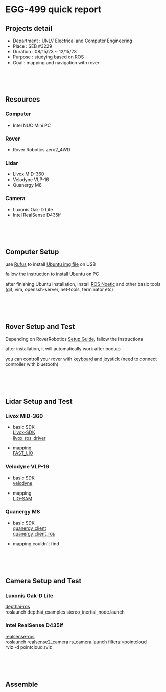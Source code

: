 # EGG-499 quick report
## Projects detail
* Department : UNLV Electrical and Computer Engineering  
* Place : SEB #3229  
* Duration : 08/15/23 ~ 12/15/23  
* Purpose : studying based on ROS  
* Goal : mapping and navigation with rover  

<br/><br/><br/>

## Resources
### Computer
* Intel NUC Mini PC

### Rover
* Rover Robotics zero2_4WD

### Lidar
* Livox MID-360
* Velodyne VLP-16
* Quanergy M8

### Camera
* Luxonis Oak-D Lite 
* Intel RealSense D435if

<br/><br/><br/>

## Computer Setup
use [Rufus](https://rufus.ie/en/) to install [Ubuntu img file](https://releases.ubuntu.com/focal/) on USB  

fallow the instruction to install Ubuntu on PC  

after finishing Ubuntu installation, install [ROS Noetic](http://wiki.ros.org/noetic/Installation/Ubuntu) and other basic tools (git, vim, openssh-server, net-tools, terminator etc)  

<br/><br/><br/>

## Rover Setup and Test
Depending on RoverRobotics [Setup Guide](https://roverrobotics.com/pages/computer-setup-guide), fallow the instructions  

after installation, it will automatically work after bootup  

you can controll your rover with [keyboard](http://wiki.ros.org/teleop_twist_keyboard) and joystick (need to connect controller with bluetooth)  

<br/><br/><br/>

## Lidar Setup and Test
### Livox MID-360
* basic SDK  
[Livox-SDK](https://github.com/Livox-SDK/Livox-SDK)  
[livox_ros_driver](https://github.com/Livox-SDK/livox_ros_driver)  

* mapping  
[FAST_LIO](https://github.com/hku-mars/FAST_LIO)  

### Velodyne VLP-16
* basic SDK  
[velodyne](https://github.com/ros-drivers/velodyne)  

* mapping  
[LIO-SAM](https://github.com/TixiaoShan/LIO-SAM)

### Quanergy M8
* basic SDK  
[quanergy_client](https://github.com/QuanergySystems/quanergy_client)  
[quanergy_client_ros](https://github.com/QuanergySystems/quanergy_client_ros)  

* mapping
couldn't find

<br/><br/><br/>

## Camera Setup and Test
### Luxonis Oak-D Lite
[depthai-ros](https://github.com/luxonis/depthai-ros)  
roslaunch depthai_examples stereo_inertial_node.launch  

### Intel RealSense D435if
[realsense-ros](https://github.com/IntelRealSense/realsense-ros)  
roslaunch realsense2_camera rs_camera.launch filters:=pointcloud  
rviz -d pointcloud.rviz  


<br/><br/><br/>

## Assemble

<br/><br/><br/>









